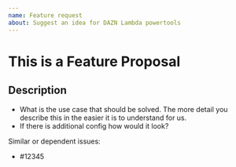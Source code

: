 ```yaml
---
name: Feature request
about: Suggest an idea for DAZN Lambda powertools
---
```


<!--
1. If you have a question and not a feature request please ask first at https://github.com/getndazn/dazn-lambda-powertools/issues
2. Please check if an issue already exists. This feature may have already been requested
3. Check out and follow our Guidelines: https://github.com/getndazn/dazn-lambda-powertools/blob/master/CONTRIBUTING.md
4. Fill out the whole template so we have a good overview on the issue
5. Do not remove any section of the template. If something is not applicable leave it empty but leave it in the Issue
6. Please follow the template, otherwise we'll have to ask you to update it
-->

# This is a Feature Proposal

## Description

* What is the use case that should be solved. The more detail you describe this in the easier it is to understand for us.
* If there is additional config how would it look?

Similar or dependent issues:
* #12345
